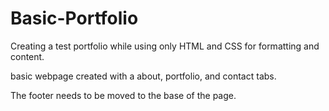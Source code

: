 # Basic-Portfolio

Creating a test portfolio while using only HTML and CSS for formatting and content.

basic webpage created with a about, portfolio, and contact tabs.  

The footer needs to be moved to the base of the page.
